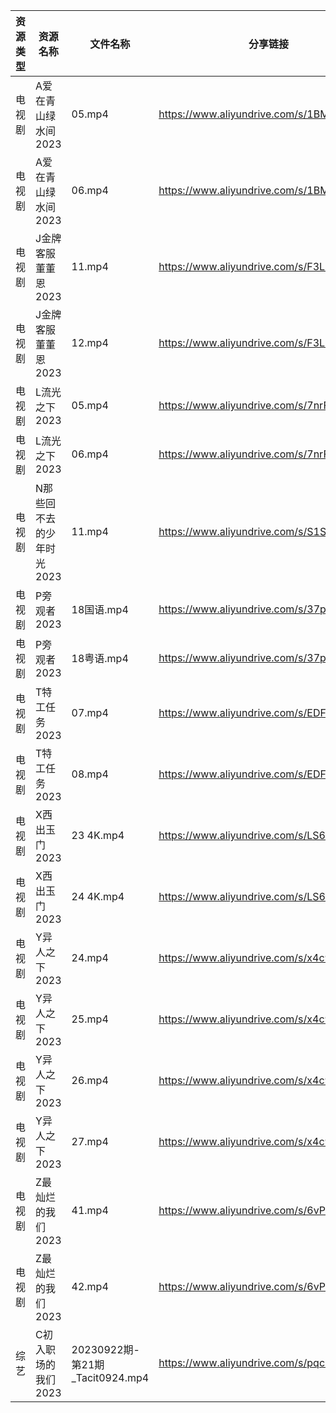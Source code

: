 | 资源类型 | 资源名称            | 文件名称                         | 分享链接                                      | 更新时间       |
| ---- | --------------- | ---------------------------- | ----------------------------------------- | ---------- |
| 电视剧  | A爱在青山绿水间2023    | 05.mp4                       | https://www.aliyundrive.com/s/1BMnsDF5h1i | 2023-09-23 |
| 电视剧  | A爱在青山绿水间2023    | 06.mp4                       | https://www.aliyundrive.com/s/1BMnsDF5h1i | 2023-09-23 |
| 电视剧  | J金牌客服董董恩2023    | 11.mp4                       | https://www.aliyundrive.com/s/F3LXGA976A9 | 2023-09-23 |
| 电视剧  | J金牌客服董董恩2023    | 12.mp4                       | https://www.aliyundrive.com/s/F3LXGA976A9 | 2023-09-23 |
| 电视剧  | L流光之下2023       | 05.mp4                       | https://www.aliyundrive.com/s/7nrF9xgieoR | 2023-09-23 |
| 电视剧  | L流光之下2023       | 06.mp4                       | https://www.aliyundrive.com/s/7nrF9xgieoR | 2023-09-23 |
| 电视剧  | N那些回不去的少年时光2023 | 11.mp4                       | https://www.aliyundrive.com/s/S1SRHMCLnjA | 2023-09-23 |
| 电视剧  | P旁观者2023        | 18国语.mp4                     | https://www.aliyundrive.com/s/37pqFfWTwos | 2023-09-23 |
| 电视剧  | P旁观者2023        | 18粤语.mp4                     | https://www.aliyundrive.com/s/37pqFfWTwos | 2023-09-23 |
| 电视剧  | T特工任务2023       | 07.mp4                       | https://www.aliyundrive.com/s/EDFPR28D3eB | 2023-09-23 |
| 电视剧  | T特工任务2023       | 08.mp4                       | https://www.aliyundrive.com/s/EDFPR28D3eB | 2023-09-23 |
| 电视剧  | X西出玉门2023       | 23 4K.mp4                    | https://www.aliyundrive.com/s/LS6RVyLuhC7 | 2023-09-23 |
| 电视剧  | X西出玉门2023       | 24 4K.mp4                    | https://www.aliyundrive.com/s/LS6RVyLuhC7 | 2023-09-23 |
| 电视剧  | Y异人之下2023       | 24.mp4                       | https://www.aliyundrive.com/s/x4c9VAmpoeU | 2023-09-23 |
| 电视剧  | Y异人之下2023       | 25.mp4                       | https://www.aliyundrive.com/s/x4c9VAmpoeU | 2023-09-23 |
| 电视剧  | Y异人之下2023       | 26.mp4                       | https://www.aliyundrive.com/s/x4c9VAmpoeU | 2023-09-23 |
| 电视剧  | Y异人之下2023       | 27.mp4                       | https://www.aliyundrive.com/s/x4c9VAmpoeU | 2023-09-23 |
| 电视剧  | Z最灿烂的我们2023     | 41.mp4                       | https://www.aliyundrive.com/s/6vPRBkMxLP1 | 2023-09-23 |
| 电视剧  | Z最灿烂的我们2023     | 42.mp4                       | https://www.aliyundrive.com/s/6vPRBkMxLP1 | 2023-09-23 |
| 综艺   | C初入职场的我们2023    | 20230922期-第21期_Tacit0924.mp4 | https://www.aliyundrive.com/s/pqc7pqfCNxC | 2023-09-23 |
